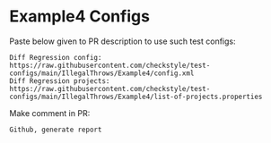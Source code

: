 # Example4 Configs
Paste below given to PR description to use such test configs:
```
Diff Regression config: https://raw.githubusercontent.com/checkstyle/test-configs/main/IllegalThrows/Example4/config.xml
Diff Regression projects: https://raw.githubusercontent.com/checkstyle/test-configs/main/IllegalThrows/Example4/list-of-projects.properties
```
Make comment in PR:
```
Github, generate report
```
